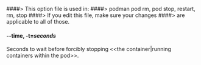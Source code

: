 ####> This option file is used in:
####>   podman pod rm, pod stop, restart, rm, stop
####> If you edit this file, make sure your changes
####> are applicable to all of those.
#### **--time**, **-t**=*seconds*

Seconds to wait before forcibly stopping <<the container|running containers within the pod>>.
